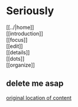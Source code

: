 # Seriously

[[../|home]]  
[[introduction]]  
[[focus]]  
[[edit]]  
[[details]]  
[[dots]]  
[[organize]]  

## delete me asap

[original location of content](https://sand-74696.medium.com/what-you-get-d565b064be7b)  